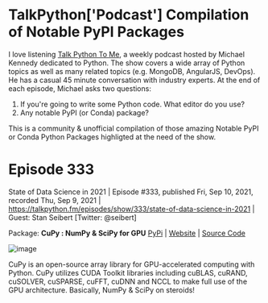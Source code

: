 # TalkPython['Podcast'] Compilation of Notable PyPI Packages

I love listening [Talk Python To Me](https://talkpython.fm/), a weekly podcast hosted by Michael Kennedy dedicated to Python. The show covers a wide array of Python topics as well as many related topics (e.g. MongoDB, AngularJS, DevOps). He has a casual 45 minute conversation with industry experts. At the end of each episode, Michael asks two questions:

1. If you're going to write some Python code. What editor do you use?
2. Any notable PyPI (or Conda) package?

This is a community & unofficial compilation of those amazing Notable PyPI or Conda Python Packages highligted at the need of the show.


# Episode 333 

State of Data Science in 2021 | Episode #333, published Fri, Sep 10, 2021, recorded Thu, Sep 9, 2021 | https://talkpython.fm/episodes/show/333/state-of-data-science-in-2021 
| Guest: Stan Seibert [Twitter: @seibert]

Package: **CuPy : NumPy & SciPy for GPU** [PyPi](https://pypi.org/project/cupy/) | [Website](https://cupy.dev/) | [Source Code](https://github.com/cupy/cupy/)

![image](https://user-images.githubusercontent.com/12855744/134486395-6af8b913-9c0b-40f4-9c95-5c51ed44cf53.png)

CuPy is an open-source array library for GPU-accelerated computing with Python. CuPy utilizes CUDA Toolkit libraries including cuBLAS, cuRAND, cuSOLVER, cuSPARSE, cuFFT, cuDNN and NCCL to make full use of the GPU architecture. Basically, NumPy & SciPy on steroids! 
